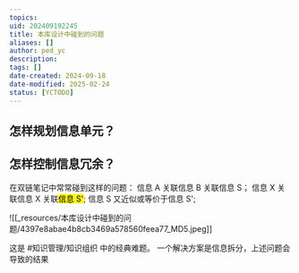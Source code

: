 ```yaml
---
topics: 
uid: 202409192245
title: 本库设计中碰到的问题
aliases: []
author: ped_yc
description: 
tags: []
date-created: 2024-09-18
date-modified: 2025-02-24
status: [YCTODO]
---
```


## 怎样规划信息单元？

## 怎样控制信息冗余？

在双链笔记中常常碰到这样的问题：
信息 A 关联信息 B 关联信息 S；
信息 X 关联信息 X 关联<mark class="hltr-red">信息 S'</mark>;
信息 S 又近似或等价于信息 S';

![[_resources/本库设计中碰到的问题/4397e8abae4b8cb3469a578560feea77_MD5.jpeg]]

这是 #知识管理/知识组织 中的经典难题。
一个解决方案是信息拆分，上述问题会导致的结果
